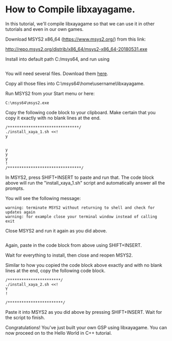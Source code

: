 # How to Compile libxayagame. 

In this tutorial, we'll compile libxayagame so that we can use it in other tutorials and even in our own games. 

Download MSYS2 x86_64 (https://www.msys2.org/) from this link: 

http://repo.msys2.org/distrib/x86_64/msys2-x86_64-20180531.exe

Install into default path C:/msys64, and run using
 
![]()

You will need several files. Download them [here]().

Copy all those files into C:\msys64\home\username\libxayagame.

Run MSYS2 from your Start menu or here:

	C:\msys64\msys2.exe

Copy the following code block to your clipboard. Make certain that you copy it exactly with no blank lines at the end. 

	/*******************************/
	./install_xaya_1.sh <<!
	y


	y
	y
	y
	! 
	/********************************/

In MSYS2, press SHIFT+INSERT to paste and run that. The code block above will run the "install_xaya_1.sh" script and automatically answer all the prompts. 

You will see the following message:

	warning: terminate MSYS2 without returning to shell and check for updates again
	warning: for example close your terminal window instead of calling exit

Close MSYS2 and run it again as you did above.

![]()

Again, paste in the code block from above using SHIFT+INSERT. 

Wait for everything to install, then close and reopen MSYS2.  

Similar to how you copied the code block above exactly and with no blank lines at the end, copy the following code block.

	/***********************/
	./install_xaya_2.sh <<!
	Y
	!

	/************************/

Paste it into MSYS2 as you did above by pressing SHIFT+INSERT. Wait for the script to finish. 

Congratulations! You've just built your own GSP using libxayagame. You can now proceed on to the Hello World in C++ tutorial.




